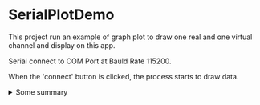 # SerialPlotDemo
This project run an example of graph plot to draw one real and one virtual channel and display on this app.

Serial connect to COM Port at Bauld Rate 115200.

When the 'connect' button is clicked, the process starts to draw data.

<details>
  <summary>Some summary</summary>

  ![Description](https://github.com/LongNguyen1984/SerialPlotDemo/blob/main/GUIdemo.png)

</details>
